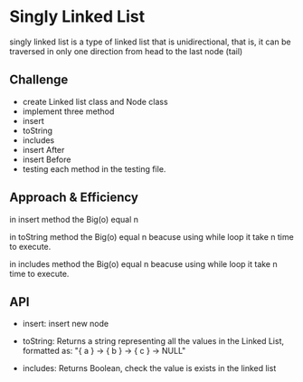 # Singly Linked List
<!-- Short summary or background information -->
 singly linked list is a type of linked list that is unidirectional, that is, it can be traversed in only one direction from head to the last node (tail)

## Challenge
<!-- Description of the challenge -->

* create Linked list class and Node class 
* implement three method 
 * insert
 * toString 
 * includes
 * insert After
 * insert Before
* testing each method in the testing file. 


## Approach & Efficiency
<!-- What approach did you take? Why? What is the Big O space/time for this approach? -->
in insert method the Big(o) equal n

in toString method the Big(o) equal n beacuse using while loop it take n time to execute.

in includes method the Big(o) equal n
beacuse using while loop it take n time to execute.

## API
<!-- Description of each method publicly available to your Linked List -->
* insert: insert new node 

* toString: Returns a string representing all the values in the Linked List, formatted as:
"{ a } -> { b } -> { c } -> NULL"

* includes: Returns Boolean, check the value is exists  in the linked list